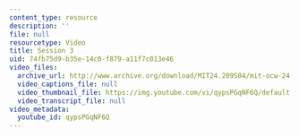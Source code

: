 ```yaml
---
content_type: resource
description: ''
file: null
resourcetype: Video
title: Session 3
uid: 74fb75d9-b35e-14c0-f879-a11f7c013e46
video_files:
  archive_url: http://www.archive.org/download/MIT24.209S04/mit-ocw-24.209-singer-23feb2004-220k.mp4
  video_captions_file: null
  video_thumbnail_file: https://img.youtube.com/vi/qypsPGqNF6Q/default.jpg
  video_transcript_file: null
video_metadata:
  youtube_id: qypsPGqNF6Q
---
```

